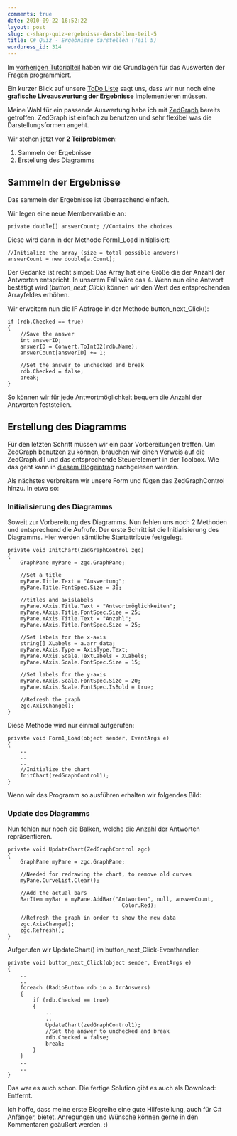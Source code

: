 ```yaml
---
comments: true
date: 2010-09-22 16:52:22
layout: post
slug: c-sharp-quiz-ergebnisse-darstellen-teil-5
title: C# Quiz - Ergebnisse darstellen (Teil 5)
wordpress_id: 314
---
```


Im [vorherigen Tutorialteil](http://blog.phansch.de/2010/09/c-sharp-quiz-antworten-darstellen-teil-4/) haben wir die Grundlagen für das Auswerten der Fragen programmiert.

Ein kurzer Blick auf unsere [ToDo Liste](http://blog.phansch.de/2010/07/c-sharp-quiz-planung-teil-1/) sagt uns, dass wir nur noch eine **grafische Liveauswertung der Ergebnisse** implementieren müssen.

Meine Wahl für ein passende Auswertung habe ich mit [ZedGraph](http://blog.phansch.de/2010/09/c-sharp-diagramme-und-graphen-mit-zedgraph/) bereits getroffen. ZedGraph ist einfach zu benutzen und sehr flexibel was die Darstellungsformen angeht.

Wir stehen jetzt vor **2 Teilproblemen**:

	
  1. Sammeln der Ergebnisse
  2. Erstellung des Diagramms

## Sammeln der Ergebnisse


Das sammeln der Ergebnisse ist überraschend einfach.

Wir legen eine neue Membervariable an:
    
    private double[] answerCount; //Contains the choices


Diese wird dann in der Methode Form1_Load initialisiert:


    
    
    //Initialize the array (size = total possible answers)
    answerCount = new double[a.Count];



Der Gedanke ist recht simpel:
Das Array hat eine Größe die der Anzahl der Antworten entspricht. In unserem Fall wäre das 4.
Wenn nun eine Antwort bestätigt wird (_button_next_Click_) können wir den Wert des entsprechenden Arrayfeldes erhöhen.

Wir erweitern nun die IF Abfrage in der Methode button_next_Click():

    
    
    if (rdb.Checked == true)
    {
        //Save the answer
        int answerID;
        answerID = Convert.ToInt32(rdb.Name);
        answerCount[answerID] += 1;

        //Set the answer to unchecked and break
        rdb.Checked = false;
        break;
    }


So können wir für jede Antwortmöglichkeit bequem die Anzahl der Antworten feststellen.



## Erstellung des Diagramms


Für den letzten Schritt müssen wir ein paar Vorbereitungen treffen.
Um ZedGraph benutzen zu können, brauchen wir einen Verweis auf die ZedGraph.dll und das entsprechende Steuerelement in der Toolbox.
Wie das geht kann in [diesem Blogeintrag](http://blog.phansch.de/2010/09/c-sharp-diagramme-und-graphen-mit-zedgraph/) nachgelesen werden.

Als nächstes verbreitern wir unsere Form und fügen das ZedGraphControl hinzu.
In etwa so:
<!--[![QuizForm mit ZedGraphControl](http://wpimages.phansch.de/2010/06/quiz_teil5_1-300x126.png)](http://wpimages.phansch.de/2010/06/quiz_teil5_1.png)-->



### Initialisierung des Diagramms


Soweit zur Vorbereitung des Diagramms. Nun fehlen uns noch 2 Methoden und entsprechend die Aufrufe.
Der erste Schritt ist die Initialisierung des Diagramms. Hier werden sämtliche Startattribute festgelegt.

    
    
    private void InitChart(ZedGraphControl zgc)
    {
        GraphPane myPane = zgc.GraphPane;

        //Set a title
        myPane.Title.Text = "Auswertung";
        myPane.Title.FontSpec.Size = 30;

        //titles and axislabels
        myPane.XAxis.Title.Text = "Antwortmöglichkeiten";
        myPane.XAxis.Title.FontSpec.Size = 25;
        myPane.YAxis.Title.Text = "Anzahl";
        myPane.YAxis.Title.FontSpec.Size = 25;

        //Set labels for the x-axis
        string[] XLabels = a.arr_data;
        myPane.XAxis.Type = AxisType.Text;
        myPane.XAxis.Scale.TextLabels = XLabels;
        myPane.XAxis.Scale.FontSpec.Size = 15;

        //Set labels for the y-axis
        myPane.YAxis.Scale.FontSpec.Size = 20;
        myPane.YAxis.Scale.FontSpec.IsBold = true;

        //Refresh the graph
        zgc.AxisChange();
    }


Diese Methode wird nur einmal aufgerufen:

    private void Form1_Load(object sender, EventArgs e)
    {
        ..
        ..
        ..
        //Initialize the chart
        InitChart(zedGraphControl1);
    }

Wenn wir das Programm so ausführen erhalten wir folgendes Bild:
<!--[![Initialisiertes Diagramm ohne Balken](http://wpimages.phansch.de/2010/06/quiz_teil5_2-300x124.png)](http://wpimages.phansch.de/2010/06/quiz_teil5_2.png)-->


### Update des Diagramms


Nun fehlen nur noch die Balken, welche die Anzahl der Antworten repräsentieren.
    
    private void UpdateChart(ZedGraphControl zgc)
    {
        GraphPane myPane = zgc.GraphPane;
    
        //Needed for redrawing the chart, to remove old curves
        myPane.CurveList.Clear();
    
        //Add the actual bars
        BarItem myBar = myPane.AddBar("Antworten", null, answerCount,
                                        Color.Red);
    
        //Refresh the graph in order to show the new data
        zgc.AxisChange();
        zgc.Refresh();
    }


Aufgerufen wir UpdateChart() im button_next_Click-Eventhandler:

    
    
    private void button_next_Click(object sender, EventArgs e)
    {
        ..
        ..
        foreach (RadioButton rdb in a.ArrAnswers)
        {
            if (rdb.Checked == true)
            {
                ..
                ..
                UpdateChart(zedGraphControl1);
                //Set the answer to unchecked and break
                rdb.Checked = false;
                break;
            }
        }
        ..
        ..
    }



Das war es auch schon. Die fertige Solution gibt es auch als Download: <!--[CSharpQuiz_5.zip](http://wpimages.phansch.de/2010/06/CSharpQuiz_5.zip)--> Entfernt.

Ich hoffe, dass meine erste Blogreihe eine gute Hilfestellung, auch für C# Anfänger, bietet.
Anregungen und Wünsche können gerne in den Kommentaren geäußert werden. :)

